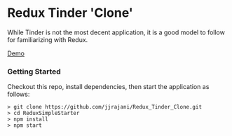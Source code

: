 # Redux Tinder 'Clone'

While Tinder is not the most decent application, it is a good model to follow for familiarizing with Redux.

[Demo]()

### Getting Started
Checkout this repo, install dependencies, then start the application as follows:

```
> git clone https://github.com/jjrajani/Redux_Tinder_Clone.git
> cd ReduxSimpleStarter
> npm install
> npm start
```
